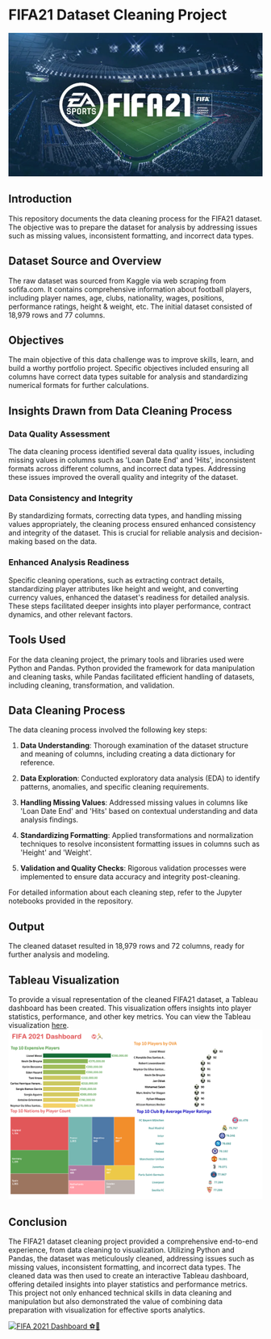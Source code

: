 # FIFA21 Dataset Cleaning Project

![Fifa2021Banner](./images/FIFA2021Banner.webp)

## Introduction

This repository documents the data cleaning process for the FIFA21 dataset. The objective was to prepare the dataset for analysis by addressing issues such as missing values, inconsistent formatting, and incorrect data types.

## Dataset Source and Overview

The raw dataset was sourced from Kaggle via web scraping from sofifa.com. It contains comprehensive information about football players, including player names, age, clubs, nationality, wages, positions, performance ratings, height & weight, etc. The initial dataset consisted of 18,979 rows and 77 columns.

## Objectives

The main objective of this data challenge was to improve skills, learn, and build a worthy portfolio project. Specific objectives included ensuring all columns have correct data types suitable for analysis and standardizing numerical formats for further calculations.

## Insights Drawn from Data Cleaning Process

### Data Quality Assessment

The data cleaning process identified several data quality issues, including missing values in columns such as 'Loan Date End' and 'Hits', inconsistent formats across different columns, and incorrect data types. Addressing these issues improved the overall quality and integrity of the dataset.

### Data Consistency and Integrity

By standardizing formats, correcting data types, and handling missing values appropriately, the cleaning process ensured enhanced consistency and integrity of the dataset. This is crucial for reliable analysis and decision-making based on the data.

### Enhanced Analysis Readiness

Specific cleaning operations, such as extracting contract details, standardizing player attributes like height and weight, and converting currency values, enhanced the dataset's readiness for detailed analysis. These steps facilitated deeper insights into player performance, contract dynamics, and other relevant factors.

## Tools Used

For the data cleaning project, the primary tools and libraries used were Python and Pandas. Python provided the framework for data manipulation and cleaning tasks, while Pandas facilitated efficient handling of datasets, including cleaning, transformation, and validation.

## Data Cleaning Process

The data cleaning process involved the following key steps:

1. **Data Understanding**: Thorough examination of the dataset structure and meaning of columns, including creating a data dictionary for reference.
   
2. **Data Exploration**: Conducted exploratory data analysis (EDA) to identify patterns, anomalies, and specific cleaning requirements.
   
3. **Handling Missing Values**: Addressed missing values in columns like 'Loan Date End' and 'Hits' based on contextual understanding and data analysis findings.
   
4. **Standardizing Formatting**: Applied transformations and normalization techniques to resolve inconsistent formatting issues in columns such as 'Height' and 'Weight'.
   
5. **Validation and Quality Checks**: Rigorous validation processes were implemented to ensure data accuracy and integrity post-cleaning.

For detailed information about each cleaning step, refer to the Jupyter notebooks provided in the repository.

## Output

The cleaned dataset resulted in 18,979 rows and 72 columns, ready for further analysis and modeling.

## Tableau Visualization

To provide a visual representation of the cleaned FIFA21 dataset, a Tableau dashboard has been created. This visualization offers insights into player statistics, performance, and other key metrics. You can view the Tableau visualization [here](https://public.tableau.com/views/FIFA2021Analysis/FIFA2021Dashboard?:language=en-US&:sid=&:redirect=auth&:display_count=n&:origin=viz_share_link).
![Fifa2021Vizz](/images/Fifa2021Vizz.png)
## Conclusion

The FIFA21 dataset cleaning project provided a comprehensive end-to-end experience, from data cleaning to visualization. Utilizing Python and Pandas, the dataset was meticulously cleaned, addressing issues such as missing values, inconsistent formatting, and incorrect data types. The cleaned data was then used to create an interactive Tableau dashboard, offering detailed insights into player statistics and performance metrics. This project not only enhanced technical skills in data cleaning and manipulation but also demonstrated the value of combining data preparation with visualization for effective sports analytics.

<div class='tableauPlaceholder' id='viz1721080762341' style='position: relative'><noscript><a href='#'><img alt='FIFA 2021 Dashboard      ⚽️🏃‍ ' src='https:&#47;&#47;public.tableau.com&#47;static&#47;images&#47;FI&#47;FIFA2021Analysis&#47;FIFA2021Dashboard&#47;1_rss.png' style='border: none' /></a></noscript><object class='tableauViz'  style='display:none;'><param name='host_url' value='https%3A%2F%2Fpublic.tableau.com%2F' /> <param name='embed_code_version' value='3' /> <param name='site_root' value='' /><param name='name' value='FIFA2021Analysis&#47;FIFA2021Dashboard' /><param name='tabs' value='no' /><param name='toolbar' value='yes' /><param name='static_image' value='https:&#47;&#47;public.tableau.com&#47;static&#47;images&#47;FI&#47;FIFA2021Analysis&#47;FIFA2021Dashboard&#47;1.png' /> <param name='animate_transition' value='yes' /><param name='display_static_image' value='yes' /><param name='display_spinner' value='yes' /><param name='display_overlay' value='yes' /><param name='display_count' value='yes' /><param name='language' value='en-US' /></object></div>                <script type='text/javascript'>                    var divElement = document.getElementById('viz1721080762341');                    var vizElement = divElement.getElementsByTagName('object')[0];                    if ( divElement.offsetWidth > 800 ) { vizElement.style.width='1200px';vizElement.style.height='827px';} else if ( divElement.offsetWidth > 500 ) { vizElement.style.width='1200px';vizElement.style.height='827px';} else { vizElement.style.width='100%';vizElement.style.height='1277px';}                     var scriptElement = document.createElement('script');                    scriptElement.src = 'https://public.tableau.com/javascripts/api/viz_v1.js';                    vizElement.parentNode.insertBefore(scriptElement, vizElement);                </script>